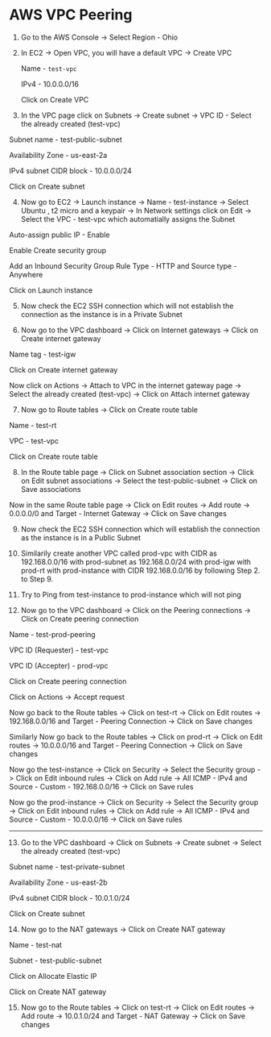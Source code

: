 # AWS VPC Peering

1. Go to the AWS Console -> Select Region - Ohio


2. In EC2 -> Open VPC, you will have a default VPC -> Create VPC 

    Name - `test-vpc`
    
    IPv4 - 10.0.0.0/16
    
    Click on Create VPC


3. In the VPC page click on Subnets -> Create subnet -> VPC ID - Select the already created (test-vpc) 

Subnet name - test-public-subnet

Availability Zone - us-east-2a

IPv4 subnet CIDR block - 10.0.0.0/24

Click on Create subnet


4. Now go to EC2 -> Launch instance -> Name - test-instance -> Select Ubuntu , t2 micro and a keypair -> In Network settings click on Edit -> Select the VPC - test-vpc which automatially assigns the Subnet 

Auto-assign public IP - Enable 

Enable Create security group 

Add an Inbound Security Group Rule Type - HTTP and Source type - Anywhere 

Click on Launch instance


5. Now check the EC2 SSH connection which will not establish the connection as the instance is in a Private Subnet  


6. Now go to the VPC dashboard -> Click on Internet gateways -> Click on Create internet gateway

Name tag - test-igw

Click on Create internet gateway

Now click on Actions -> Attach to VPC in the internet gateway page -> Select the already created (test-vpc) -> Click on Attach internet gateway 


7. Now go to Route tables -> Click on Create route table 

Name - test-rt

VPC  - test-vpc

Click on Create route table


8.  In the Route table page -> Click on Subnet association section -> Click on Edit subnet associations -> Select the test-public-subnet -> Click on Save associations

Now in the same Route table page -> Click on Edit routes -> Add route -> 0.0.0.0/0 and Target - Internet Gateway -> Click on Save changes


9. Now check the EC2 SSH connection which will establish the connection as the instance is in a Public Subnet   


10. Similarily create another VPC called prod-vpc with CIDR as 192.168.0.0/16 with prod-subnet as 192.168.0.0/24 with prod-igw with prod-rt with prod-instance with CIDR 192.168.0.0/16 by following Step 2. to Step 9.


11. Try to Ping from test-instance to prod-instance which will not ping


12. Now go to the VPC dashboard -> Click on the Peering connections -> Click on Create peering connection 

Name - test-prod-peering

VPC ID (Requester) - test-vpc

VPC ID (Accepter) - prod-vpc

Click on Create peering connection

Click on Actions -> Accept request

Now go back to the Route tables -> Click on test-rt -> Click on Edit routes -> 192.168.0.0/16 and Target - Peering Connection -> Click on Save changes

Similarly Now go back to the Route tables -> Click on prod-rt -> Click on Edit routes -> 10.0.0.0/16 and Target - Peering Connection -> Click on Save changes

Now go the test-instance -> Click on Security -> Select the Security group -> Click on Edit inbound rules -> Click on Add rule -> All ICMP - IPv4 and Source - Custom - 192.168.0.0/16 -> Click on Save rules 

Now go the prod-instance -> Click on Security -> Select the Security group -> Click on Edit inbound rules -> Click on Add rule -> All ICMP - IPv4 and Source - Custom - 10.0.0.0/16 -> Click on Save rules 

-----

13. Go to the VPC dashboard -> Click on Subnets -> Create subnet -> Select the already created (test-vpc)

Subnet name - test-private-subnet

Availability Zone - us-east-2b

IPv4 subnet CIDR block - 10.0.1.0/24

Click on Create subnet


14. Now go to the NAT gateways -> Click on Create NAT gateway  

Name - test-nat

Subnet - test-public-subnet

Click on Allocate Elastic IP 

Click on Create NAT gateway


15. Now go to the Route tables -> Click on test-rt -> Click on Edit routes -> Add route -> 10.0.1.0/24 and Target - NAT Gateway -> Click on Save changes


